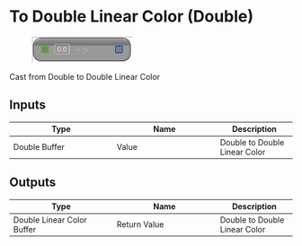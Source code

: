 # To Double Linear Color (Double)

<div align="left" data-full-width="false">

<figure><img src="To_Double_Linear_Color_(Double).png" alt=""><figcaption></figcaption></figure>

</div>

Cast from Double to Double Linear Color

## Inputs

<table>
<thead><tr><th width="170">Type</th><th width="170">Name</th><th>Description</th></tr></thead>
<tbody>
<tr><td>Double Buffer</td><td>Value</td><td>Double to Double Linear Color</td></tr>
</tbody>
</table>

## Outputs

<table>
<thead><tr><th width="170">Type</th><th width="170">Name</th><th>Description</th></tr></thead>
<tbody>
<tr><td>Double Linear Color Buffer</td><td>Return Value</td><td>Double to Double Linear Color</td></tr>
</tbody>
</table>